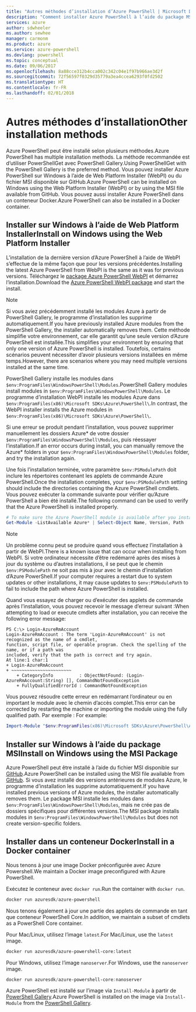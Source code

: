 ```yaml
---
title: "Autres méthodes d’installation d’Azure PowerShell | Microsoft Docs"
description: "Comment installer Azure PowerShell à l’aide du package MSI ou de Web Platform Installer."
services: azure
author: sdwheeler
ms.author: sewhee
manager: carmonm
ms.product: azure
ms.service: azure-powershell
ms.devlang: powershell
ms.topic: conceptual
ms.date: 09/06/2017
ms.openlocfilehash: 8a88cce312b4cca002c342c04e1f97b966ae3d2f
ms.sourcegitcommit: 72f56597f0329d35779a3ea4ccea6293f0fd2502
ms.translationtype: HT
ms.contentlocale: fr-FR
ms.lasthandoff: 02/01/2018
---
```

# <a name="other-installation-methods"></a><span data-ttu-id="3569f-103">Autres méthodes d’installation</span><span class="sxs-lookup"><span data-stu-id="3569f-103">Other installation methods</span></span>

<span data-ttu-id="3569f-104">Azure PowerShell peut être installé selon plusieurs méthodes.</span><span class="sxs-lookup"><span data-stu-id="3569f-104">Azure PowerShell has multiple installation methods.</span></span> <span data-ttu-id="3569f-105">La méthode recommandée est d’utiliser PowerShellGet avec PowerShell Gallery.</span><span class="sxs-lookup"><span data-stu-id="3569f-105">Using PowerShellGet with the PowerShell Gallery is the preferred method.</span></span> <span data-ttu-id="3569f-106">Vous pouvez installer Azure PowerShell sur Windows à l’aide de Web Platform Installer (WebPI) ou du fichier MSI disponible sur GitHub.</span><span class="sxs-lookup"><span data-stu-id="3569f-106">Azure PowerShell can be installed on Windows using the Web Platform Installer (WebPI) or by using the MSI file available from GitHub.</span></span> <span data-ttu-id="3569f-107">Vous pouvez aussi installer Azure PowerShell dans un conteneur Docker.</span><span class="sxs-lookup"><span data-stu-id="3569f-107">Azure PowerShell can also be installed in a Docker container.</span></span>

## <a name="install-on-windows-using-the-web-platform-installer"></a><span data-ttu-id="3569f-108">Installer sur Windows à l’aide de Web Platform Installer</span><span class="sxs-lookup"><span data-stu-id="3569f-108">Install on Windows using the Web Platform Installer</span></span>

<span data-ttu-id="3569f-109">L’installation de la dernière version d’Azure PowerShell à l’aide de WebPI s’effectue de la même façon que pour les versions précédentes.</span><span class="sxs-lookup"><span data-stu-id="3569f-109">Installing the latest Azure PowerShell from WebPI is the same as it was for previous versions.</span></span>
<span data-ttu-id="3569f-110">Téléchargez le [package Azure PowerShell WebPI](http://aka.ms/webpi-azps) et démarrez l’installation.</span><span class="sxs-lookup"><span data-stu-id="3569f-110">Download the [Azure PowerShell WebPI package](http://aka.ms/webpi-azps) and start the install.</span></span>

> [!NOTE]
> <span data-ttu-id="3569f-111">Si vous aviez précédemment installé les modules Azure à partir de PowerShell Gallery, le programme d’installation les supprime automatiquement.</span><span class="sxs-lookup"><span data-stu-id="3569f-111">If you have previously installed Azure modules from the PowerShell Gallery, the installer automatically removes them.</span></span> <span data-ttu-id="3569f-112">Cette méthode simplifie votre environnement, car elle garantit qu’une seule version d’Azure PowerShell est installée.</span><span class="sxs-lookup"><span data-stu-id="3569f-112">This simplifies your environment by ensuring that only one version of Azure PowerShell is installed.</span></span> <span data-ttu-id="3569f-113">Toutefois, certains scénarios peuvent nécessiter d’avoir plusieurs versions installées en même temps.</span><span class="sxs-lookup"><span data-stu-id="3569f-113">However, there are scenarios where you may need multiple versions installed at the same time.</span></span>
>
> <span data-ttu-id="3569f-114">PowerShell Gallery installe les modules dans `$env:ProgramFiles\WindowsPowerShell\Modules`.</span><span class="sxs-lookup"><span data-stu-id="3569f-114">PowerShell Gallery modules install modules in `$env:ProgramFiles\WindowsPowerShell\Modules`.</span></span> <span data-ttu-id="3569f-115">Le programme d’installation WebPI installe les modules Azure dans `$env:ProgramFiles(x86)\Microsoft SDKs\Azure\PowerShell\`.</span><span class="sxs-lookup"><span data-stu-id="3569f-115">In contrast, the WebPI installer installs the Azure modules in `$env:ProgramFiles(x86)\Microsoft SDKs\Azure\PowerShell\`.</span></span>
>
> <span data-ttu-id="3569f-116">Si une erreur se produit pendant l’installation, vous pouvez supprimer manuellement les dossiers Azure\* de votre dossier `$env:ProgramFiles\WindowsPowerShell\Modules`, puis réessayer l’installation.</span><span class="sxs-lookup"><span data-stu-id="3569f-116">If an error occurs during install, you can manually remove the Azure\* folders in your `$env:ProgramFiles\WindowsPowerShell\Modules` folder, and try the installation again.</span></span>

<span data-ttu-id="3569f-117">Une fois l’installation terminée, votre paramètre `$env:PSModulePath` doit inclure les répertoires contenant les applets de commande Azure PowerShell.</span><span class="sxs-lookup"><span data-stu-id="3569f-117">Once the installation completes, your `$env:PSModulePath` setting should include the directories containing the Azure PowerShell cmdlets.</span></span> <span data-ttu-id="3569f-118">Vous pouvez exécuter la commande suivante pour vérifier qu’Azure PowerShell a bien été installé.</span><span class="sxs-lookup"><span data-stu-id="3569f-118">The following command can be used to verify that the Azure PowerShell is installed properly.</span></span>

```powershell
# To make sure the Azure PowerShell module is available after you install
Get-Module -ListAvailable Azure* | Select-Object Name, Version, Path
```

> [!NOTE]
> <span data-ttu-id="3569f-119">Un problème connu peut se produire quand vous effectuez l’installation à partir de WebPI.</span><span class="sxs-lookup"><span data-stu-id="3569f-119">There is a known issue that can occur when installing from WebPI.</span></span> <span data-ttu-id="3569f-120">Si votre ordinateur nécessite d’être redémarré après des mises à jour du système ou d’autres installations, il se peut que le chemin `$env:PSModulePath` ne soit pas mis à jour avec le chemin d’installation d’Azure PowerShell.</span><span class="sxs-lookup"><span data-stu-id="3569f-120">If your computer requires a restart due to system updates or other installations, it may cause updates to `$env:PSModulePath` to fail to include the path where Azure PowerShell is installed.</span></span>

<span data-ttu-id="3569f-121">Quand vous essayez de charger ou d’exécuter des applets de commande après l’installation, vous pouvez recevoir le message d’erreur suivant :</span><span class="sxs-lookup"><span data-stu-id="3569f-121">When attempting to load or execute cmdlets after installation, you can receive the following error message:</span></span>

```
PS C:\> Login-AzureRmAccount
Login-AzureRmAccount : The term 'Login-AzureRmAccount' is not recognized as the name of a cmdlet,
function, script file, or operable program. Check the spelling of the name, or if a path was
included, verify that the path is correct and try again.
At line:1 char:1
+ Login-AzureRmAccount
+ ~~~~~~~~~~~~~~~~~~~~~~~
    + CategoryInfo          : ObjectNotFound: (Login-AzureRmAccount:String) [], CommandNotFoundException
    + FullyQualifiedErrorId : CommandNotFoundException
```

<span data-ttu-id="3569f-122">Vous pouvez résoudre cette erreur en redémarrant l’ordinateur ou en important le module avec le chemin d’accès complet.</span><span class="sxs-lookup"><span data-stu-id="3569f-122">This error can be corrected by restarting the machine or importing the module using the fully qualified path.</span></span> <span data-ttu-id="3569f-123">Par exemple : </span><span class="sxs-lookup"><span data-stu-id="3569f-123">For example:</span></span>

```powershell
Import-Module "$env:ProgramFiles(x86)\Microsoft SDKs\Azure\PowerShell\AzureRM.psd1"
```

## <a name="install-on-windows-using-the-msi-package"></a><span data-ttu-id="3569f-124">Installer sur Windows à l’aide du package MSI</span><span class="sxs-lookup"><span data-stu-id="3569f-124">Install on Windows using the MSI Package</span></span>

<span data-ttu-id="3569f-125">Azure PowerShell peut être installé à l’aide du fichier MSI disponible sur [GitHub](https://aka.ms/azps-release).</span><span class="sxs-lookup"><span data-stu-id="3569f-125">Azure PowerShell can be installed using the MSI file available from [GitHub](https://aka.ms/azps-release).</span></span> <span data-ttu-id="3569f-126">Si vous avez installé des versions antérieures de modules Azure, le programme d’installation les supprime automatiquement.</span><span class="sxs-lookup"><span data-stu-id="3569f-126">If you have installed previous versions of Azure modules, the installer automatically removes them.</span></span> <span data-ttu-id="3569f-127">Le package MSI installe les modules dans `$env:ProgramFiles\WindowsPowerShell\Modules`, mais ne crée pas de dossiers spécifiques pour différentes versions.</span><span class="sxs-lookup"><span data-stu-id="3569f-127">The MSI package installs modules in `$env:ProgramFiles\WindowsPowerShell\Modules` but does not create version-specific folders.</span></span>

## <a name="install-in-a-docker-container"></a><span data-ttu-id="3569f-128">Installer dans un conteneur Docker</span><span class="sxs-lookup"><span data-stu-id="3569f-128">Install in a Docker container</span></span>

<span data-ttu-id="3569f-129">Nous tenons à jour une image Docker préconfigurée avec Azure Powershell.</span><span class="sxs-lookup"><span data-stu-id="3569f-129">We maintain a Docker image preconfigured with Azure PowerShell.</span></span>

<span data-ttu-id="3569f-130">Exécutez le conteneur avec `docker run`.</span><span class="sxs-lookup"><span data-stu-id="3569f-130">Run the container with `docker run`.</span></span>

```powershell
docker run azuresdk/azure-powershell
```

<span data-ttu-id="3569f-131">Nous tenons également à jour une partie des applets de commande en tant que conteneur PowerShell Core.</span><span class="sxs-lookup"><span data-stu-id="3569f-131">In addition, we maintain a subset of cmdlets as a PowerShell Core container.</span></span>

<span data-ttu-id="3569f-132">Pour Mac/Linux, utilisez l’image `latest`.</span><span class="sxs-lookup"><span data-stu-id="3569f-132">For Mac/Linux, use the `latest` image.</span></span>

```bash
docker run azuresdk/azure-powershell-core:latest
```

<span data-ttu-id="3569f-133">Pour Windows, utilisez l’image `nanoserver`.</span><span class="sxs-lookup"><span data-stu-id="3569f-133">For Windows, use the `nanoserver` image.</span></span>

```powershell
docker run azuresdk/azure-powershell-core:nanoserver
```

<span data-ttu-id="3569f-134">Azure PowerShell est installé sur l’image via `Install-Module` à partir de [PowerShell Gallery](https://www.powershellgallery.com/).</span><span class="sxs-lookup"><span data-stu-id="3569f-134">Azure PowerShell is installed on the image via `Install-Module` from the [PowerShell Gallery](https://www.powershellgallery.com/).</span></span>
